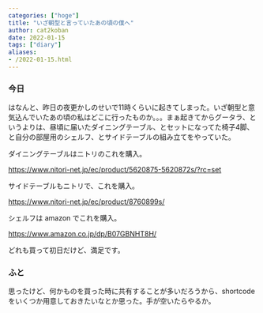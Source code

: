 ```yaml
---
categories: ["hoge"]
title: "いざ朝型と言っていたあの頃の僕へ"
author: cat2koban
date: 2022-01-15
tags: ["diary"]
aliases:
- /2022-01-15.html
---
```


### 今日

はなんと、昨日の夜更かしのせいで11時くらいに起きてしまった。いざ朝型と意気込んでいたあの頃の私はどこに行ったものか。。。まぁ起きてからグータラ、というよりは、昼頃に届いたダイニングテーブル、とセットになってた椅子4脚、と自分の部屋用のシェルフ、とサイドテーブルの組み立てをやっていた。

ダイニングテーブルはニトリのこれを購入。

https://www.nitori-net.jp/ec/product/5620875-5620872s/?rc=set

サイドテーブルもニトリで、これを購入。

https://www.nitori-net.jp/ec/product/8760899s/

シェルフは amazon でこれを購入。

https://www.amazon.co.jp/dp/B07GBNHT8H/

どれも買って初日だけど、満足です。


### ふと

思ったけど、何かものを買った時に共有することが多いだろうから、shortcode をいくつか用意しておきたいなとか思った。手が空いたらやるか。

